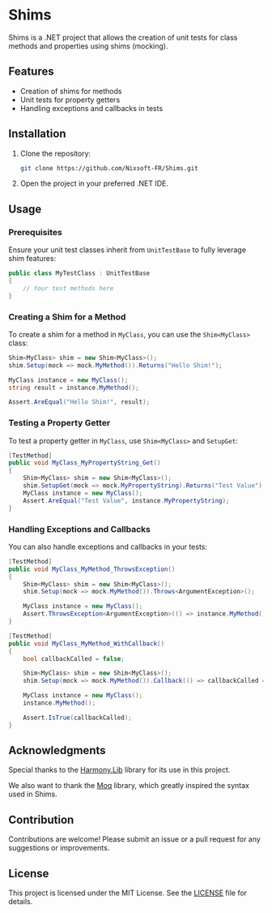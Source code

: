 # Shims

Shims is a .NET project that allows the creation of unit tests for class methods and properties using shims (mocking).

## Features

- Creation of shims for methods
- Unit tests for property getters
- Handling exceptions and callbacks in tests

## Installation

1. Clone the repository:
    ```bash
    git clone https://github.com/Nixsoft-FR/Shims.git
    ```
2. Open the project in your preferred .NET IDE.

## Usage

### Prerequisites

Ensure your unit test classes inherit from `UnitTestBase` to fully leverage shim features:

```csharp
public class MyTestClass : UnitTestBase
{
    // Your test methods here
}
```

### Creating a Shim for a Method

To create a shim for a method in `MyClass`, you can use the `Shim<MyClass>` class:

```csharp
Shim<MyClass> shim = new Shim<MyClass>();
shim.Setup(mock => mock.MyMethod()).Returns("Hello Shim!");

MyClass instance = new MyClass();
string result = instance.MyMethod();

Assert.AreEqual("Hello Shim!", result);
```

### Testing a Property Getter

To test a property getter in `MyClass`, use `Shim<MyClass>` and `SetupGet`:

```csharp
[TestMethod]
public void MyClass_MyPropertyString_Get()
{
    Shim<MyClass> shim = new Shim<MyClass>();
    shim.SetupGet(mock => mock.MyPropertyString).Returns("Test Value");
    MyClass instance = new MyClass();
    Assert.AreEqual("Test Value", instance.MyPropertyString);
}
```

### Handling Exceptions and Callbacks

You can also handle exceptions and callbacks in your tests:

```csharp
[TestMethod]
public void MyClass_MyMethod_ThrowsException()
{
    Shim<MyClass> shim = new Shim<MyClass>();
    shim.Setup(mock => mock.MyMethod()).Throws<ArgumentException>();

    MyClass instance = new MyClass();
    Assert.ThrowsException<ArgumentException>(() => instance.MyMethod());
}

[TestMethod]
public void MyClass_MyMethod_WithCallback()
{
    bool callbackCalled = false;

    Shim<MyClass> shim = new Shim<MyClass>();
    shim.Setup(mock => mock.MyMethod()).Callback(() => callbackCalled = true);

    MyClass instance = new MyClass();
    instance.MyMethod();

    Assert.IsTrue(callbackCalled);
}
```

## Acknowledgments

Special thanks to the [Harmony.Lib](https://github.com/pardeike/Harmony) library for its use in this project. 

We also want to thank the [Moq](https://github.com/moq/moq4) library, which greatly inspired the syntax used in Shims.

## Contribution

Contributions are welcome! Please submit an issue or a pull request for any suggestions or improvements.

## License

This project is licensed under the MIT License. See the [LICENSE](LICENSE.txt) file for details.
